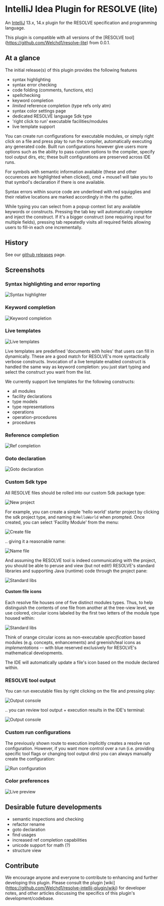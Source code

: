 # IntelliJ Idea Plugin for RESOLVE (lite)

An [IntelliJ](https://www.jetbrains.com/idea/) 13.x, 14.x plugin for the
RESOLVE specification and programming language.

This plugin is compatible with  all versions of the [RESOLVE tool]
(https://github.com/Welchd1/resolve-lite) from 0.0.1.

## At a glance

The initial release(s) of this plugin provides the following features
- syntax highlighting
- syntax error checking
- code folding (comments, functions, etc)
- spellchecking
- keyword completion
- *limited* reference completion (type refs only atm)
- syntax color settings page
- dedicated RESOLVE language Sdk type
- 'right click to run' executable facilities/modules
- live template support

You can create run configurations for executable modules, or simply right click
on a file and press play to run the compiler, automatically executing any
generated code. Built run configurations however give users more options such as
the ability to pass custom options to the compiler, specify tool output dirs,
etc; these built configurations are preserved across IDE runs.

For symbols with semantic information available (these and other occurences
are highlighted when clicked), cmd + mouse1 will take you to that symbol's
declaration if there is one available.

Syntax errors within source code are underlined with red squigglies and their
relative locations are marked accordingly in the rhs gutter.

While typing you can select from a popup context list any available
keywords or constructs. Pressing the tab key will automatically complete and
inject the construct. If it's a bigger construct (one requiring input for
multiple fields), pressing tab repeatedly visits all required fields allowing
users to fill-in each one incrementally.

## History

See our [github releases]() page.

## Screenshots

### Syntax highlighting and error reporting
![Syntax highlighter](resources/images/syntax-error.png)

### Keyword completion
![Keyword completion](resources/images/keyword-completion.png)

### Live templates
![Live templates](resources/images/live-templates.png)

Live templates are predefined 'documents with holes' that users
can fill in dynamically. These are a good match for RESOLVE's more syntactically
verbose constructs. Invocation of a live template enabled construct is handled
the same way as keyword completion: you just start typing and select the
construct you want from the list.

We currently support live templates for the following constructs:
- all modules
- facility declarations
- type models
- type representations
- operations
- operation-procedures
- procedures

### Reference completion
![Ref completion](resources/images/basic-ref-completion.png)

### Goto declaration

![Goto declaration](resources/images/basic-goto-decl.png)

### Custom Sdk type

All RESOLVE files should be rolled into our custom Sdk package type:

![New project](resources/images/new-module.png)

For example, you can create a simple 'hello world' starter project by clicking
the sdk project type, and naming it `HelloWorld` when prompted. Once created,
you can select 'Facility Module' from the menu:

![Create file](resources/images/create-file.png)

.. giving it a reasonable name:

![Name file](resources/images/name-file.png)

And assuming the RESOLVE tool is indeed communicating with the project, you
should be able to peruse and view (but not edit!) RESOLVE's standard libraries
and supporting Java (runtime) code through the project pane:

![Standard libs](resources/images/standard-libraries.png)
#### Custom file icons

Each resolve file houses one of five distinct modules types. Thus, to help
distinguish the contents of one file from another at the tree-view level, we
use colored, circular icons labeled by the first two letters of the module type
housed within:

![Standard libs](resources/images/icon-legend.png)

Think of orange circular icons as non-executable *specification* based modules
(e.g. concepts, enhancements) and greenish/teal icons as *implementations* --
with blue reserved exclusively for RESOLVE's mathematical developments.

The IDE will automatically update a file's icon based on the module declared
within.

### RESOLVE tool output
You can run executable files by right clicking on the file and pressing play:

![Output console](resources/images/run-option.png)

.. you can review tool output + execution results in the IDE's terminal:

![Output console](resources/images/execution.png)

### Custom run configurations

The previously shown route to execution implicitly creates a resolve run
configuration. However, if you want more control over a run (i.e. providing
specific tool flags or changing tool output dirs) you can always manually
create the configuration:

![Run configuration](resources/images/run-config-dialog.png)

### Color preferences

![Live preview](resources/images/color-prefs.png)

## Desirable future developments

- semantic inspections and checking
- refactor rename
- goto declaration
- find usages
- increased ref completion capabilities
- unicode support for math (?)
- structure view

## Contribute

We encourage anyone and everyone to contribute to enhancing and further
developing this plugin. Please consult the plugin [wiki]
(https://github.com/Welchd1/resolve-intellij-plugin/wiki) for developer notes,
and other articles discussing the specifics of this plugin's
development/codebase.
